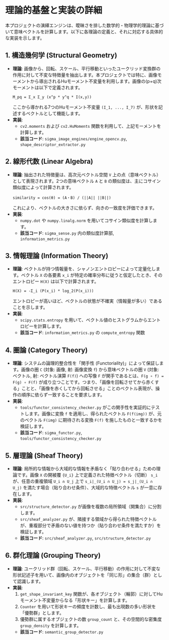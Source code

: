 # 理論的基盤と実装の詳細

本プロジェクトの演繹エンジンは、曖昧さを排した数学的・物理学的理論に基づいて意味ベクトルを計算します。以下に各理論の定義と、それに対応する具体的な実装を示します。

## 1. 構造幾何学 (Structural Geometry)

- **理論**: 画像から、回転、スケール、平行移動といったユークリッド変換群の作用に対して不変な特徴量を抽出します。本プロジェクトでは特に、画像モーメントから導出されるHuモーメント不変量を利用します。画像の(p+q)次モーメントは以下で定義されます。
  ```
  M_pq = Σ_x Σ_y (x^p * y^q * I(x,y))
  ```
  ここから導かれる7つのHuモーメント不変量 `(I_1, ..., I_7)` が、形状を記述するベクトルとして機能します。
- **実装**:
  - `cv2.moments` および `cv2.HuMoments` 関数を利用して、上記モーメントを計算します。
  - **該当コード**: `sigma_image_engines/engine_opencv.py`, `shape_descriptor_extractor.py`

## 2. 線形代数 (Linear Algebra)

- **理論**: 抽出された特徴量は、高次元ベクトル空間 `V` 上の点（意味ベクトル）として表現されます。2つの意味ベクトル `A` と `B` の類似度は、主にコサイン類似度によって計算されます。
  ```
  similarity = cos(θ) = (A・B) / (||A|| ||B||)
  ```
  これにより、ベクトルの大きさに依らず、向きの一致度を評価できます。
- **実装**:
  - `numpy.dot` や `numpy.linalg.norm` を用いてコサイン類似度を計算します。
  - **該当コード**: `sigma_sense.py` 内の類似度計算部, `information_metrics.py`

## 3. 情報理論 (Information Theory)

- **理論**: ベクトルが持つ情報量を、シャノンエントロピーによって定量化します。ベクトル `X` の各要素 `x_i` が特定の確率分布に従うと仮定したとき、そのエントロピー `H(X)` は以下で計算されます。
  ```
  H(X) = -Σ_i (P(x_i) * log_2(P(x_i)))
  ```
  エントロピーが高いほど、ベクトルの状態が不確実（情報量が多い）であることを示します。
- **実装**:
  - `scipy.stats.entropy` を用いて、ベクトル値のヒストグラムからエントロピーを計算します。
  - **該当コード**: `information_metrics.py` の `compute_entropy` 関数

## 4. 圏論 (Category Theory)

- **理論**: システムの論理的整合性を「関手性 (Functoriality)」によって保証します。画像の圏 `C` (対象: 画像, 射: 画像変換 `f`) から意味ベクトルの圏 `V` (対象: ベクトル, 射: ベクトル演算 `F(f)`) への写像 `F` が関手であるとは、`F(g ∘ f) = F(g) ∘ F(f)` が成り立つことです。つまり、「画像を回転させてから赤くする」ことと、「画像を赤くしてから回転させる」ことのベクトル表現が、操作の順序に依らず一致することを要求します。
- **実装**:
  - `tools/functor_consistency_checker.py` がこの関手性を実証的にテストします。画像に変換 `f` を適用し、得られたベクトル `F(f(img))` が、元のベクトル `F(img)` に期待される変換 `F(f)` を施したものと一致するかを検証します。
  - **該当コード**: `sigma_functor.py`, `tools/functor_consistency_checker.py`

## 5. 層理論 (Sheaf Theory)

- **理論**: 局所的な情報から大域的な情報を矛盾なく「貼り合わせる」ための理論です。画像 `X` の開被覆 `{U_i}` 上で定義された特徴ベクトル（切断） `s_i` が、任意の重複領域 `U_i ∩ U_j` 上で `s_i|_(U_i ∩ U_j) = s_j|_(U_i ∩ U_j)` を満たす場合（貼り合わせ条件）、大域的な特徴ベクトル `s` が一意に存在します。
- **実装**:
  - `src/structure_detector.py` が画像を複数の局所領域（開集合）に分割します。
  - `src/sheaf_analyzer.py` が、隣接する領域から得られた特徴ベクトルが、重複部分で矛盾のない値を持つか（貼り合わせ条件を満たすか）を検証します。
  - **該当コード**: `src/sheaf_analyzer.py`, `src/structure_detector.py`

## 6. 群化理論 (Grouping Theory)

- **理論**: ユークリッド群（回転、スケール、平行移動）の作用に対して不変な形状記述子を用いて、画像内のオブジェクトを「同じ形」の集合（群）として認識します。
- **実装**:
  1. `get_shape_invariant_key` 関数が、各オブジェクト（輪郭）に対してHuモーメント不変量からなる「形状キー」を計算します。
  2. `Counter` を用いて形状キーの頻度を計数し、最も出現数の多い形状を「優勢群」とします。
  3. 優勢群に属するオブジェクトの数 `group_count` と、その空間的な密集度 `group_density` を計算します。
  - **該当コード**: `semantic_group_detector.py`